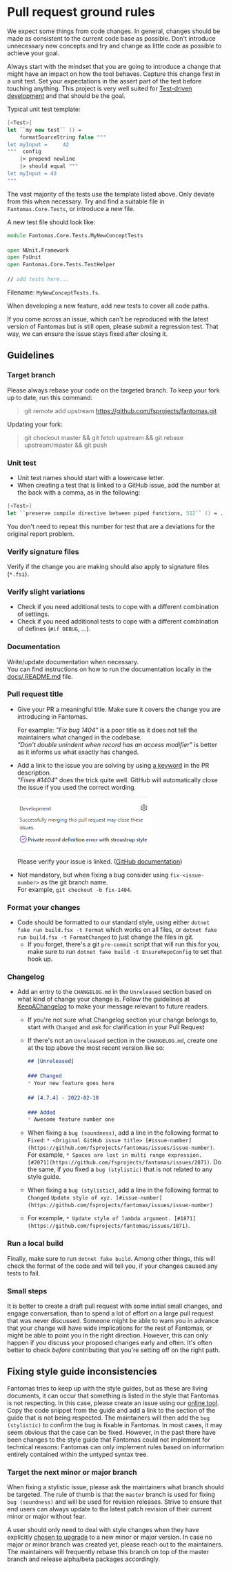 ﻿---
category: Contributors
categoryindex: 2
index: 11
---
# Pull request ground rules

We expect some things from code changes.
In general, changes should be made as consistent to the current code base as possible.
Don't introduce unnecessary new concepts and try and change as little code as possible to achieve your goal.

Always start with the mindset that you are going to introduce a change that might have an impact on how the tool behaves.
Capture this change first in a unit test. Set your expectations in the assert part of the test before touching anything.
This project is very well suited for [Test-driven development](https://en.wikipedia.org/wiki/Test-driven_development) and that should be the goal.

Typical unit test template:

```fsharp
[<Test>]
let ``my new test`` () =
    formatSourceString false """
let myInput =     42
"""  config
    |> prepend newline
    |> should equal """
let myInput = 42
"""
```

The vast majority of the tests use the template listed above. Only deviate from this when necessary.
Try and find a suitable file in `Fantomas.Core.Tests`, or introduce a new file.

A new test file should look like:

```fsharp
module Fantomas.Core.Tests.MyNewConceptTests

open NUnit.Framework
open FsUnit
open Fantomas.Core.Tests.TestHelper

// add tests here...
```

Filename: `MyNewConceptTests.fs`.

When developing a new feature, add new tests to cover all code paths.

If you come across an issue, which can't be reproduced with the latest version of Fantomas but is still open, please submit a regression test.
That way, we can ensure the issue stays fixed after closing it.

## Guidelines

### Target branch

Please always rebase your code on the targeted branch.
To keep your fork up to date, run this command:
> git remote add upstream https://github.com/fsprojects/fantomas.git

Updating your fork:

> git checkout master && git fetch upstream && git rebase upstream/master && git push

### Unit test

- Unit test names should start with a lowercase letter.
- When creating a test that is linked to a GitHub issue, add the number at the back with a comma, as in the following:

```fsharp
[<Test>]
let ``preserve compile directive between piped functions, 512`` () = ...
```
You don't need to repeat this number for test that are a deviations for the original report problem. 

### Verify signature files

Verify if the change you are making should also apply to signature files (`*.fsi`).

### Verify slight variations

- Check if you need additional tests to cope with a different combination of settings.
- Check if you need additional tests to cope with a different combination of defines (`#if DEBUG`, ...).

### Documentation

Write/update documentation when necessary.  
You can find instructions on how to run the documentation locally in the [docs/.README.md](https://github.com/fsprojects/fantomas/blob/master/docs/.README.md) file.

### Pull request title

- Give your PR a meaningful title. Make sure it covers the change you are introducing in Fantomas.

  For example:
  *"Fix bug 1404"* is a poor title as it does not tell the maintainers what changed in the codebase.  
  *"Don't double unindent when record has an access modifier"* is better as it informs us what exactly has changed.
- Add a link to the issue you are solving by using [a keyword](https://docs.github.com/en/github/managing-your-work-on-github/linking-a-pull-request-to-an-issue#linking-a-pull-request-to-an-issue-using-a-keyword) in the PR description.  
  *"Fixes #1404"* does the trick quite well. GitHub will automatically close the issue if you used the correct wording.

  ![Linked issue](../../images/github-linked-issue.png)

  Please verify your issue is linked. ([GitHub documentation](https://docs.github.com/en/github/managing-your-work-on-github/linking-a-pull-request-to-an-issue#linking-a-pull-request-to-an-issue-using-a-keyword))

- Not mandatory, but when fixing a bug consider using `fix-<issue-number>` as the git branch name.  
  For example, `git checkout -b fix-1404`.

### Format your changes

- Code should be formatted to our standard style, using either `dotnet fake run build.fsx -t Format` which works on all files, or
  `dotnet fake run build.fsx -t FormatChanged` to just change the files in git.
    - If you forget, there's a git `pre-commit` script that will run this for you, make sure to run `dotnet fake build -t EnsureRepoConfig` to set that hook up.

### Changelog

- Add an entry to the `CHANGELOG.md` in the `Unreleased` section based on what kind of change your change is. Follow the guidelines at [KeepAChangelog](https://keepachangelog.com/en/1.0.0/#how) to make your message relevant to future readers.
    - If you're not sure what Changelog section your change belongs to, start with `Changed` and ask for clarification in your Pull Request
    - If there's not an `Unreleased` section in the `CHANGELOG.md`, create one at the top above the most recent version like so:

      ```markdown
      ## [Unreleased]
  
      ### Changed
      * Your new feature goes here
  
      ## [4.7.4] - 2022-02-10
  
      ### Added
      * Awesome feature number one
      ```

    - When fixing a `bug (soundness)`, add a line in the following format to `Fixed`:
      `* <Original GitHub issue title> [#issue-number](https://github.com/fsprojects/fantomas/issues/issue-number)`.
      For example, `* Spaces are lost in multi range expression. [#2071](https://github.com/fsprojects/fantomas/issues/2071)`.
      Do the same, if you fixed a `bug (stylistic)` that is not related to any style guide.
    - When fixing a `bug (stylistic)`, add a line in the following format to `Changed`
      `Update style of xyz. [#issue-number](https://github.com/fsprojects/fantomas/issues/issue-number)`
    - For example, `* Update style of lambda argument. [#1871](https://github.com/fsprojects/fantomas/issues/1871)`.

### Run a local build

Finally, make sure to run `dotnet fake build`. Among other things, this will check the format of the code and will tell you, if
your changes caused any tests to fail.

### Small steps

It is better to create a draft pull request with some initial small changes, and engage conversation, than to spend a lot of effort on a large pull request that was never discussed.
Someone might be able to warn you in advance that your change will have wide implications for the rest of Fantomas, or might be able to point you in the right direction.
However, this can only happen if you discuss your proposed changes early and often.
It's often better to check *before* contributing that you're setting off on the right path.

## Fixing style guide inconsistencies

Fantomas tries to keep up with the style guides, but as these are living documents, it can occur that something is listed in the style that Fantomas is not respecting.
In this case, please create an issue using our [online tool](https://fsprojects.github.io/fantomas-tools/#/).
Copy the code snippet from the guide and add a link to the section of the guide that is not being respected.
The maintainers will then add the `bug (stylistic)` to confirm the bug is fixable in Fantomas. In most cases, it may seem obvious that the case can be fixed.
However, in the past there have been changes to the style guide that Fantomas could not implement for technical reasons: Fantomas can only implement rules based on information entirely contained within the untyped syntax tree.

### Target the next minor or major branch

When fixing a stylistic issue, please ask the maintainers what branch should be targeted. The rule of thumb is that the `master` branch is used for fixing `bug (soundness)` and will be used for revision releases.
Strive to ensure that end users can always update to the latest patch revision of their current minor or major without fear.

A user should only need to deal with style changes when they have explicitly [chosen to upgrade](https://github.com/fsprojects/fantomas/blob/master/docs/Documentation.md#updating-to-a-new-fantomas-version) to a new minor or major version.
In case no major or minor branch was created yet, please reach out to the maintainers.
The maintainers will frequently rebase this branch on top of the master branch and release alpha/beta packages accordingly.

<fantomas-nav previous="./The%20Missing%20Comment.html"></fantomas-nav>
